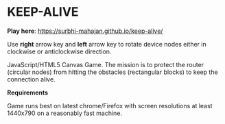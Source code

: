 # KEEP-ALIVE
**Play here**:
https://surbhi-mahajan.github.io/keep-alive/

Use **right** arrow key  and **left** arrow key to rotate device nodes either in clockwise or anticlockwise direction.

JavaScript/HTML5 Canvas Game. The mission is to protect the router (circular nodes) from hitting the obstacles (rectangular blocks) to keep the connection alive.

**Requirements**

Game runs best on latest chrome/Firefox with screen resolutions at least 1440x790 on a reasonably fast machine.